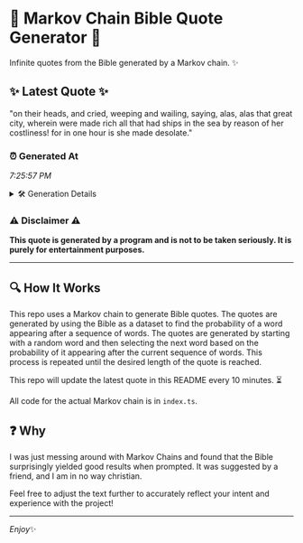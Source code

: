 # 📖 Markov Chain Bible Quote Generator 📖

Infinite quotes from the Bible generated by a Markov chain. ✨

## ✨ Latest Quote ✨
"on their heads, and cried, weeping and wailing, saying, alas, alas that great city, wherein were made rich all that had ships in the sea by reason of her costliness! for in one hour is she made desolate."

### ⏰ Generated At
*7:25:57 PM*

<details>
    <summary>🛠️ Generation Details</summary>
    <p>
        <strong>🌱 Seed:</strong> on<br>
        <strong>🔄 Iterations:</strong> 37<br>
        <strong>📜 Context History:</strong><br>[ on ]: their<br>[ on, their ]: heads,<br>[ on, their, heads, ]: and<br>[ on, their, heads,, and ]: cried,<br>[ on, their, heads,, and, cried, ]: weeping<br>[ on, their, heads,, and, cried,, weeping ]: and<br>[ their, heads,, and, cried,, weeping, and ]: wailing,<br>[ heads,, and, cried,, weeping, and, wailing, ]: saying,<br>[ and, cried,, weeping, and, wailing,, saying, ]: alas,<br>[ cried,, weeping, and, wailing,, saying,, alas, ]: alas<br>[ weeping, and, wailing,, saying,, alas,, alas ]: that<br>[ and, wailing,, saying,, alas,, alas, that ]: great<br>[ wailing,, saying,, alas,, alas, that, great ]: city,<br>[ saying,, alas,, alas, that, great, city, ]: wherein<br>[ alas,, alas, that, great, city,, wherein ]: were<br>[ alas, that, great, city,, wherein, were ]: made<br>[ that, great, city,, wherein, were, made ]: rich<br>[ great, city,, wherein, were, made, rich ]: all<br>[ city,, wherein, were, made, rich, all ]: that<br>[ wherein, were, made, rich, all, that ]: had<br>[ were, made, rich, all, that, had ]: ships<br>[ made, rich, all, that, had, ships ]: in<br>[ rich, all, that, had, ships, in ]: the<br>[ all, that, had, ships, in, the ]: sea<br>[ that, had, ships, in, the, sea ]: by<br>[ had, ships, in, the, sea, by ]: reason<br>[ ships, in, the, sea, by, reason ]: of<br>[ in, the, sea, by, reason, of ]: her<br>[ the, sea, by, reason, of, her ]: costliness!<br>[ sea, by, reason, of, her, costliness! ]: for<br>[ by, reason, of, her, costliness!, for ]: in<br>[ reason, of, her, costliness!, for, in ]: one<br>[ of, her, costliness!, for, in, one ]: hour<br>[ her, costliness!, for, in, one, hour ]: is<br>[ costliness!, for, in, one, hour, is ]: she<br>[ for, in, one, hour, is, she ]: made<br>[ in, one, hour, is, she, made ]: desolate.<br>
    </p>
</details>

### ⚠️ Disclaimer ⚠️
**This quote is generated by a program and is not to be taken seriously. It is purely for entertainment purposes.**

---

## 🔍 How It Works

This repo uses a Markov chain to generate Bible quotes. The quotes are generated by using the Bible as a dataset to find the probability of a word appearing after a sequence of words. The quotes are generated by starting with a random word and then selecting the next word based on the probability of it appearing after the current sequence of words. This process is repeated until the desired length of the quote is reached.

This repo will update the latest quote in this README every 10 minutes. ⏳

All code for the actual Markov chain is in `index.ts`.

## ❓ Why

I was just messing around with Markov Chains and found that the Bible surprisingly yielded good results when prompted. 
It was suggested by a friend, and I am in no way christian.

Feel free to adjust the text further to accurately reflect your intent and experience with the project!

---

*Enjoy*✨

